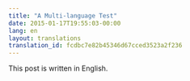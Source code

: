```yaml
---
title: "A Multi-language Test"
date: 2015-01-17T19:55:03-00:00
lang: en
layout: translations
translation_id: fcdbc7e82b45346d67cced3523a2f236
---
```



This post is written in English.

